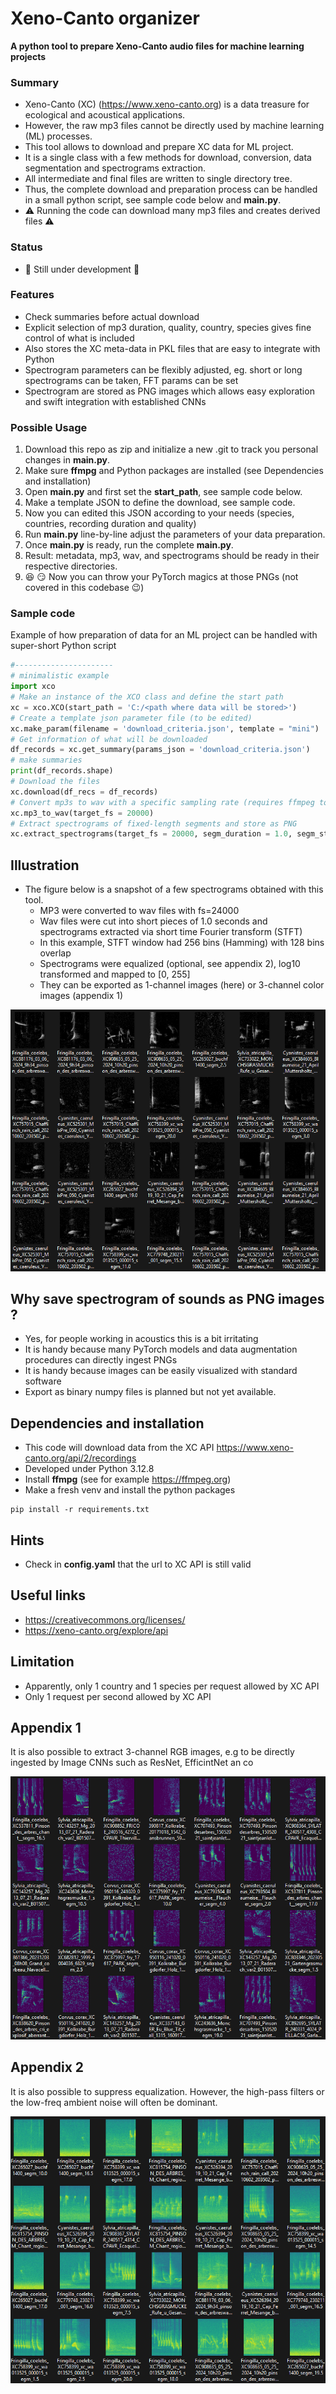 # Xeno-Canto organizer 

**A python tool to prepare Xeno-Canto audio files for machine learning projects**

### Summary
* Xeno-Canto (XC) (https://www.xeno-canto.org) is a data treasure for ecological and acoustical applications. 
* However, the raw mp3 files cannot be directly used by machine learning (ML) processes. 
* This tool allows to download and prepare XC data for ML project.
* It is a single class with a few methods for download, conversion, data segmentation and spectrograms extraction.
* All intermediate and final files are written to single directory tree.
* Thus, the complete download and preparation process can be handled in a small python script, see sample code below and **main.py**.
* :warning: Running the code can download many mp3 files and creates derived files :warning:

### Status
* :construction: Still under development :construction:

### Features
* Check summaries before actual download
* Explicit selection of mp3 duration, quality, country, species gives fine control of what is included
* Also stores the XC meta-data in PKL files that are easy to integrate with Python
* Spectrogram parameters can be flexibly adjusted, eg. short or long spectrograms can be taken, FFT params can be set
* Spectrogram are stored as PNG images which allows easy exploration and swift integration with established CNNs

### Possible Usage
1. Download this repo as zip and initialize a new .git to track you personal changes in **main.py**.
2. Make sure **ffmpg** and Python packages are installed (see Dependencies and installation)
3. Open **main.py** and first set the **start_path**, see sample code below. 
4. Make a template JSON to define the download, see sample code. 
5. Now you can edited this JSON according to your needs (species, countries, recording duration and quality)
6. Run **main.py** line-by-line adjust the parameters of your data preparation. 
7. Once **main.py** is ready, run the complete **main.py**.
8. Result: metadata, mp3, wav, and spectrograms should be ready in their respective directories.
9. :satisfied: :smirk: Now you can throw your PyTorch magics at those PNGs (not covered in this codebase :wink:) 


### Sample code
Example of how preparation of data for an ML project can be handled with super-short Python script
```python
#----------------------
# minimalistic example
import xco 
# Make an instance of the XCO class and define the start path 
xc = xco.XCO(start_path = 'C:/<path where data will be stored>')
# Create a template json parameter file (to be edited)
xc.make_param(filename = 'download_criteria.json', template = "mini")
# Get information of what will be downloaded
df_records = xc.get_summary(params_json = 'download_criteria.json')
# make summaries  
print(df_records.shape)
# Download the files 
xc.download(df_recs = df_records)
# Convert mp3s to wav with a specific sampling rate (requires ffmpeg to be installed)
xc.mp3_to_wav(target_fs = 20000)
# Extract spectrograms of fixed-length segments and store as PNG
xc.extract_spectrograms(target_fs = 20000, segm_duration = 1.0, segm_step = 0.5, win_siz = 512, win_olap = 192, equalize = False, colormap='viridis')
```

## Illustration
* The figure below is a snapshot of a few spectrograms obtained with this tool.
    * MP3 were converted to wav files with fs=24000
    * Wav files were cut into short pieces of 1.0 seconds and spectrograms extracted via short time Fourier transform (STFT)
    * In this example, STFT window had 256 bins (Hamming) with 128 bins overlap
    * Spectrograms were equalized (optional, see appendix 2), log10 transformed and mapped to [0, 255]
    * They can be exported as 1-channel images (here) or 3-channel color images (appendix 1)

![](./images/spectros_02.png)  

## Why save spectrogram of sounds as PNG images ?
* Yes, for people working in acoustics this is a bit irritating
* It is handy because many PyTorch models and data augmentation procedures can directly ingest PNGs
* It is handy because images can be easily visualized with standard software
* Export as binary numpy files is planned but not yet available.

## Dependencies and installation
* This code will download data from the XC API https://www.xeno-canto.org/api/2/recordings
* Developed under Python 3.12.8
* Install **ffmpg** (see for example https://ffmpeg.org)
* Make a fresh venv and install the python packages 
```
pip install -r requirements.txt
```

## Hints
* Check in **config.yaml** that the url to XC API is still valid

## Useful links
* https://creativecommons.org/licenses/
* https://xeno-canto.org/explore/api

## Limitation
* Apparently, only 1 country and 1 species per request allowed by XC API
* Only 1 request per second allowed by XC API


## Appendix 1

It is also possible to extract 3-channel RGB images, e.g to be directly ingested by Image CNNs such as ResNet, EfficintNet an co

![](./images/spectros_01.png)  


## Appendix 2

It is also possible to suppress equalization. 
However, the high-pass filters or the low-freq ambient noise will often be dominant.

![](./images/spectros_03.png)  








